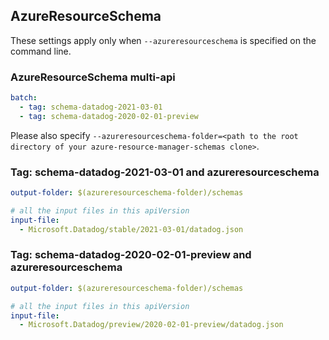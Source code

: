 ## AzureResourceSchema

These settings apply only when `--azureresourceschema` is specified on the command line.

### AzureResourceSchema multi-api

``` yaml $(azureresourceschema) && $(multiapi)
batch:
  - tag: schema-datadog-2021-03-01
  - tag: schema-datadog-2020-02-01-preview

```

Please also specify `--azureresourceschema-folder=<path to the root directory of your azure-resource-manager-schemas clone>`.

### Tag: schema-datadog-2021-03-01 and azureresourceschema

``` yaml $(tag) == 'schema-datadog-2021-03-01' && $(azureresourceschema)
output-folder: $(azureresourceschema-folder)/schemas

# all the input files in this apiVersion
input-file:
  - Microsoft.Datadog/stable/2021-03-01/datadog.json

```

### Tag: schema-datadog-2020-02-01-preview and azureresourceschema

``` yaml $(tag) == 'schema-datadog-2020-02-01-preview' && $(azureresourceschema)
output-folder: $(azureresourceschema-folder)/schemas

# all the input files in this apiVersion
input-file:
  - Microsoft.Datadog/preview/2020-02-01-preview/datadog.json

```
